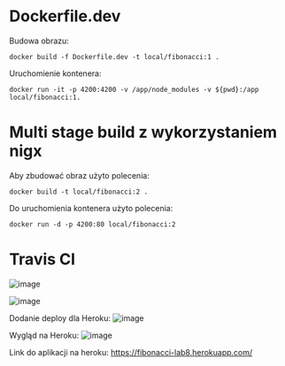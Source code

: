 # Dockerfile.dev
Budowa obrazu: 

`docker build -f Dockerfile.dev -t local/fibonacci:1 .`

Uruchomienie kontenera:

`docker run -it -p 4200:4200 -v /app/node_modules -v ${pwd}:/app local/fibonacci:1.`

# Multi stage build z wykorzystaniem nigx

Aby zbudować obraz użyto polecenia:

`docker build -t local/fibonacci:2 .`

Do uruchomienia kontenera użyto polecenia:

`docker run -d -p 4200:80 local/fibonacci:2`

# Travis CI

![image](https://user-images.githubusercontent.com/51209004/144445398-7cf5336a-b4fa-4154-bf1d-5ccfaaf8b2f5.png)

![image](https://user-images.githubusercontent.com/51209004/144445549-ce250278-3f19-47ee-adb8-5470e29e5f0e.png)

Dodanie deploy dla Heroku:
![image](https://user-images.githubusercontent.com/51209004/144460378-f41c56b4-617a-4b3d-8e6d-100a1f0d41f1.png)

Wygląd na Heroku:
![image](https://user-images.githubusercontent.com/51209004/144466387-05141063-8985-472e-a5a5-7ac9e65598d1.png)

Link do aplikacji na heroku:
https://fibonacci-lab8.herokuapp.com/
